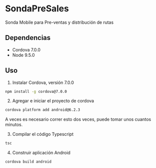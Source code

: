 # SondaPreSales
Sonda Mobile para Pre-ventas y distribución de rutas

## Dependencias
- Cordova 7.0.0
- Node 9.5.0

## Uso
1. Instalar Cordova, versión 7.0.0
```bash
npm install -g cordova@7.0.0
```
2. Agregar e iniciar el proyecto de cordova
```bash
cordova platform add android@6.2.3
```
A veces es necesario correr esto dos veces, puede tomar unos cuantos minutos.

3. Compilar el código Typescript
```bash
tsc
```
4. Construir aplicación Android
```bash
cordova build android
```
